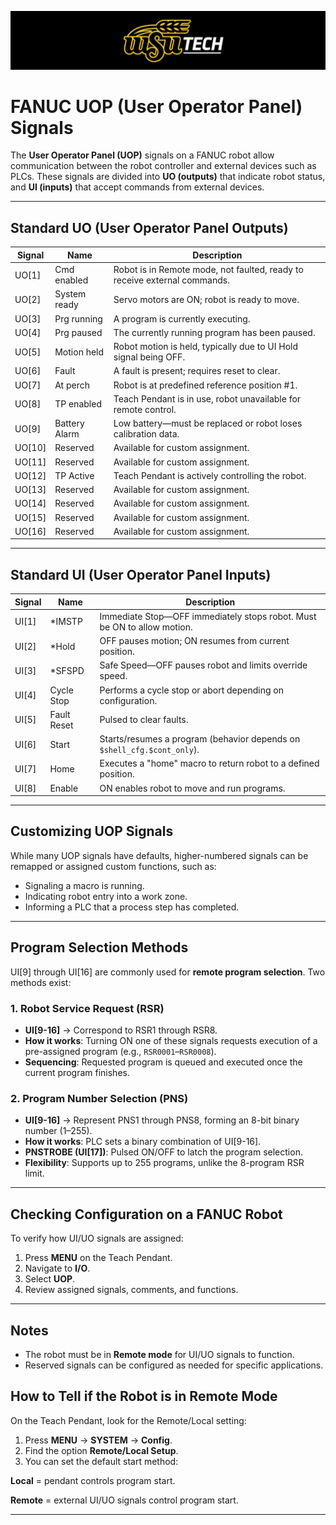 ![LOGO](./LOGO.png)

# FANUC UOP (User Operator Panel) Signals

The **User Operator Panel (UOP)** signals on a FANUC robot allow communication between the robot controller and external devices such as PLCs. These signals are divided into **UO (outputs)** that indicate robot status, and **UI (inputs)** that accept commands from external devices.

---

## Standard UO (User Operator Panel Outputs)

| Signal | Name            | Description                                                                 |
|--------|-----------------|-----------------------------------------------------------------------------|
| UO[1]  | Cmd enabled     | Robot is in Remote mode, not faulted, ready to receive external commands.  |
| UO[2]  | System ready    | Servo motors are ON; robot is ready to move.                               |
| UO[3]  | Prg running     | A program is currently executing.                                          |
| UO[4]  | Prg paused      | The currently running program has been paused.                             |
| UO[5]  | Motion held     | Robot motion is held, typically due to UI Hold signal being OFF.           |
| UO[6]  | Fault           | A fault is present; requires reset to clear.                               |
| UO[7]  | At perch        | Robot is at predefined reference position #1.                              |
| UO[8]  | TP enabled      | Teach Pendant is in use, robot unavailable for remote control.             |
| UO[9]  | Battery Alarm   | Low battery—must be replaced or robot loses calibration data.              |
| UO[10] | Reserved        | Available for custom assignment.                                           |
| UO[11] | Reserved        | Available for custom assignment.                                           |
| UO[12] | TP Active       | Teach Pendant is actively controlling the robot.                           |
| UO[13] | Reserved        | Available for custom assignment.                                           |
| UO[14] | Reserved        | Available for custom assignment.                                           |
| UO[15] | Reserved        | Available for custom assignment.                                           |
| UO[16] | Reserved        | Available for custom assignment.                                           |

---

## Standard UI (User Operator Panel Inputs)

| Signal | Name        | Description                                                                 |
|--------|-------------|-----------------------------------------------------------------------------|
| UI[1]  | *IMSTP      | Immediate Stop—OFF immediately stops robot. Must be ON to allow motion.    |
| UI[2]  | *Hold       | OFF pauses motion; ON resumes from current position.                       |
| UI[3]  | *SFSPD      | Safe Speed—OFF pauses robot and limits override speed.                     |
| UI[4]  | Cycle Stop  | Performs a cycle stop or abort depending on configuration.                 |
| UI[5]  | Fault Reset | Pulsed to clear faults.                                                    |
| UI[6]  | Start       | Starts/resumes a program (behavior depends on `$shell_cfg.$cont_only`).    |
| UI[7]  | Home        | Executes a "home" macro to return robot to a defined position.             |
| UI[8]  | Enable      | ON enables robot to move and run programs.                                 |

---

## Customizing UOP Signals

While many UOP signals have defaults, higher-numbered signals can be remapped or assigned custom functions, such as:

- Signaling a macro is running.  
- Indicating robot entry into a work zone.  
- Informing a PLC that a process step has completed.  

---

## Program Selection Methods

UI[9] through UI[16] are commonly used for **remote program selection**. Two methods exist:

### 1. Robot Service Request (RSR)
- **UI[9-16]** → Correspond to RSR1 through RSR8.  
- **How it works**: Turning ON one of these signals requests execution of a pre-assigned program (e.g., `RSR0001`–`RSR0008`).  
- **Sequencing**: Requested program is queued and executed once the current program finishes.  

### 2. Program Number Selection (PNS)
- **UI[9-16]** → Represent PNS1 through PNS8, forming an 8-bit binary number (1–255).  
- **How it works**: PLC sets a binary combination of UI[9-16].  
- **PNSTROBE (UI[17])**: Pulsed ON/OFF to latch the program selection.  
- **Flexibility**: Supports up to 255 programs, unlike the 8-program RSR limit.  

---

## Checking Configuration on a FANUC Robot

To verify how UI/UO signals are assigned:

1. Press **MENU** on the Teach Pendant.  
2. Navigate to **I/O**.  
3. Select **UOP**.  
4. Review assigned signals, comments, and functions.  

---

## Notes

- The robot must be in **Remote mode** for UI/UO signals to function.  
- Reserved signals can be configured as needed for specific applications.  

## How to Tell if the Robot is in Remote Mode

On the Teach Pendant, look for the Remote/Local setting:

1. Press **MENU** → **SYSTEM** → **Config**.
2. Find the option **Remote/Local Setup**.
3. You can set the default start method:

**Local** = pendant controls program start.

**Remote** = external UI/UO signals control program start.

---

